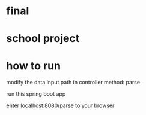 # final
 school project
 =======
 
 # how to run
 
 modify the data input path in controller method: parse
 
 run this spring boot app
 
 enter localhost:8080/parse to your browser
 
 
